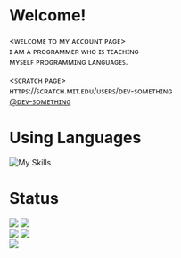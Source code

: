 # Welcome!
<ᴡᴇʟᴄᴏᴍᴇ ᴛᴏ ᴍʏ ᴀᴄᴄᴏᴜɴᴛ ᴘᴀɢᴇ>  
ɪ ᴀᴍ ᴀ ᴘʀᴏɢʀᴀᴍᴍᴇʀ ᴡʜᴏ ɪꜱ ᴛᴇᴀᴄʜɪɴɢ  
ᴍʏꜱᴇʟꜰ ᴘʀᴏɢʀᴀᴍᴍɪɴɢ ʟᴀɴɢᴜᴀɢᴇꜱ.  

<ꜱᴄʀᴀᴛᴄʜ ᴘᴀɢᴇ>  
ʜᴛᴛᴘꜱ://ꜱᴄʀᴀᴛᴄʜ.ᴍɪᴛ.ᴇᴅᴜ/ᴜꜱᴇʀꜱ/ᴅᴇᴠ-ꜱᴏᴍᴇᴛʜɪɴɢ  
[@ᴅᴇᴠ-ꜱᴏᴍᴇᴛʜɪɴɢ](https://scratch.mit.edu/users/Dev-Something)  

# Using Languages
![My Skills](https://skillicons.dev/icons?i=py,js,ts,nodejs,npm,html,css,lua,cs,github,discord)

# Status
![](http://github-profile-summary-cards.vercel.app/api/cards/repos-per-language?username=Dev-Something-Code&theme=city_lights)
![](http://github-profile-summary-cards.vercel.app/api/cards/most-commit-language?username=Dev-Something-Code&theme=city_lights)  
![](http://github-profile-summary-cards.vercel.app/api/cards/stats?username=Dev-Something-Code&theme=city_lights)
![](http://github-profile-summary-cards.vercel.app/api/cards/productive-time?username=Dev-Something-Code&theme=city_lights&utcOffset=8)  
![](http://github-profile-summary-cards.vercel.app/api/cards/profile-details?username=Dev-Something-Code&theme=city_lights)

